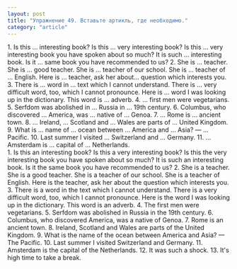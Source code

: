 ```yaml
---
layout: post
title: "Упражнение 49. Вставьте артикль, где необходимо."
category: "article"
---
```

<section class="question">
1. Is this ... interesting book? Is this ... very interesting book? Is this ... very interesting book you have spoken about so much? It is such ... interesting book. Is it ... same book you have recommended to us? 2. She is ... teacher. She is ... good teacher. She is ... teacher of our school. She is ... teacher of ... English. Here is ... teacher, ask her about... question which interests you. 3. There is ... word in ... text which I cannot understand. There is ... very difficult word, too, which I cannot pronounce. Here is ... word I was looking up in the dictionary. This word is ... adverb. 4. ... first men were vegetarians. 5. Serfdom was abolished in ... Russia in ... 19th century. 6. Columbus, who discovered ... America, was ... native of ... Genoa. 7. ... Rome is ... ancient town. 8. ... Ireland, ... Scotland and ... Wales are
parts of ... United Kingdom. 9. What is ... name of ... ocean between ... America and ... Asia? — ... Pacific. 10. Last summer I visited ... Switzerland and ... Germany. 11. ... Amsterdam is ... capital of ... Netherlands.
</section>

<section class="answer">
1. Is this an interesting book? Is this a very interesting book? Is this the very interesting book you have spoken about so much? It is such an interesting book. Is it the same book you have recommended to us? 2. She is a teacher. She is a good teacher. She is a teacher of our school. She is a teacher of English. Here is the teacher, ask her about the question which interests you. 3. There is a word in the text which I cannot understand. There is a very difficult word, too, which I cannot pronounce. Here is the word I was looking up in the dictionary. This word is an adverb. 4. The first men were vegetarians. 5. Serfdom was abolished in Russia in the 19th century. 6. Columbus, who discovered America, was a native of Genoa. 7. Rome is an ancient town. 8. Ireland, Scotland and Wales are parts of the United Kingdom. 9. What is the name of the ocean between America and Asia? — The Pacific. 10. Last summer I visited Switzerland and Germany. 11. Amsterdam is the capital of the Netherlands. 12. It was such a shock. 13. It's high time to take a break.
</section>